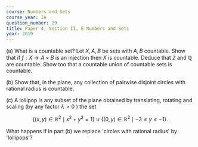 ```yaml
---
course: Numbers and Sets
course_year: IA
question_number: 29
title: Paper 4, Section II, E Numbers and Sets
year: 2019
---
```




(a) What is a countable set? Let $X, A, B$ be sets with $A, B$ countable. Show that if $f: X \rightarrow A \times B$ is an injection then $X$ is countable. Deduce that $\mathbb{Z}$ and $\mathbb{Q}$ are countable. Show too that a countable union of countable sets is countable.

(b) Show that, in the plane, any collection of pairwise disjoint circles with rational radius is countable.

(c) A lollipop is any subset of the plane obtained by translating, rotating and scaling (by any factor $\lambda>0$ ) the set

$$\left\{(x, y) \in \mathbb{R}^{2} \mid x^{2}+y^{2}=1\right\} \cup\left\{(0, y) \in \mathbb{R}^{2} \mid-3 \leqslant y \leqslant-1\right\} .$$

What happens if in part (b) we replace 'circles with rational radius' by 'lollipops'?